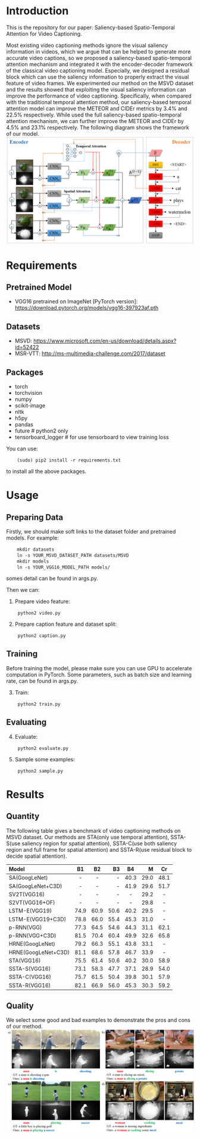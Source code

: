 # Introduction
This is the repository for our paper: Saliency-based Spatio-Temporal Attention for Video Captioning.

Most existing video captioning methods ignore the visual saliency information in videos, which we argue that can be helped to generate more accurate video captions, so we proposed a saliency-based spatio-temporal attention mechanism and integrated it with the encoder-decoder framework of the classical video captioning model. Especially, we designed a residual block which can use the saliency information to properly extract the visual feature of video frames. We experimented our method on the MSVD dataset and the results showed that exploiting the visual saliency information can improve the performance of video captioning. Specifically, when compared with the traditional temporal attention method, our saliency-based temporal attention model can improve the METEOR and CIDEr metrics by 3.4% and 22.5% respectively. While used the full saliency-based spatio-temporal attention mechanism, we can further improve the METEOR and CIDEr by 4.5% and 23.1% respectively. The following diagram shows the framework of our model.
![Framework](./diagram/framework.png  "Framework")

# Requirements
## Pretrained Model
- VGG16 pretrained on ImageNet [PyTorch version]: https://download.pytorch.org/models/vgg16-397923af.pth
## Datasets
- MSVD: https://www.microsoft.com/en-us/download/details.aspx?id=52422
- MSR-VTT: http://ms-multimedia-challenge.com/2017/dataset
## Packages
- torch
- torchvision
- numpy
- scikit-image
- nltk
- h5py
- pandas
- future  # python2 only
- tensorboard_logger  # for use tensorboard to view training loss

You can use:

        (sudo) pip2 install -r requirements.txt
        
to install all the above packages.
# Usage
## Preparing Data
Firstly, we should make soft links to the dataset folder and pretrained models. For example:

        mkdir datasets
        ln -s YOUR_MSVD_DATASET_PATH datasets/MSVD
        mkdir models
        ln -s YOUR_VGG16_MODEL_PATH models/
        
somes detail can be found in args.py.

Then we can:

1. Prepare video feature:

        python2 video.py
        
2. Prepare caption feature and dataset split:

        python2 caption.py
## Training
Before training the model, please make sure you can use GPU to accelerate computation in PyTorch. Some parameters, such as batch size and learning rate, can be found in args.py.
        
3. Train:

        python2 train.py
## Evaluating
        
4. Evaluate:

        python2 evaluate.py
        
5. Sample some examples:

        python2 sample.py
        
# Results
## Quantity
The following table gives a benchmark of video captioning methods on MSVD dataset. Our methods are STA(only use temporal attention), SSTA-S(use saliency region for spatial attention), SSTA-C(use both saliency region and full frame for spatial attention) and SSTA-R(use residual block to decide spatial attention).

| Model               |       B1 |       B2 |      B3 |       B4 |       M |       Cr |
| :------             | :------: | :------: | ------: | :------: | ------: | :------: |
| SA(GoogLeNet)       |        - |        - |       - |     40.3 |    29.0 |     48.1 |
| SA(GoogLeNet+C3D)   |        - |        - |       - |     41.9 |    29.6 |     51.7 |
| SV2T(VGG16)         |        - |        - |       - |        - |    29.2 |        - |
| S2VT(VGG16+OF)      |        - |        - |       - |        - |    29.8 |        - |
| LSTM-E(VGG19)       |     74.9 |     60.9 |    50.6 |     40.2 |    29.5 |        - |
| LSTM-E(VGG19+C3D)   |     78.8 |     66.0 |    55.4 |     45.3 |    31.0 |        - |
| p-RNN(VGG)          |     77.3 |     64.5 |    54.6 |     44.3 |    31.1 |     62.1 |
| p-RNN(VGG+C3D)      |     81.5 |     70.4 |    60.4 |     49.9 |    32.6 |     65.8 |
| HRNE(GoogLeNet)     |     79.2 |     66.3 |    55.1 |     43.8 |    33.1 |        - |
| HRNE(GoogLeNet+C3D) |     81.1 |     68.6 |    57.8 |     46.7 |    33.9 |        - |
| STA(VGG16)          |     75.5 |     61.4 |    50.6 |     40.2 |    30.0 |     58.9 |
| SSTA-S(VGG16)       |     73.1 |     58.3 |    47.7 |     37.1 |    28.9 |     54.0 |
| SSTA-C(VGG16)       |     75.7 |     61.5 |    50.4 |     39.8 |    30.1 |     57.9 |
| SSTA-R(VGG16)       |     82.1 |     66.9 |    56.0 |     45.3 |    30.3 |     59.2 |

## Quality
We select some good and bad examples to demonstrate the pros and cons of our method.
![Results](./diagram/results.png  "Results")